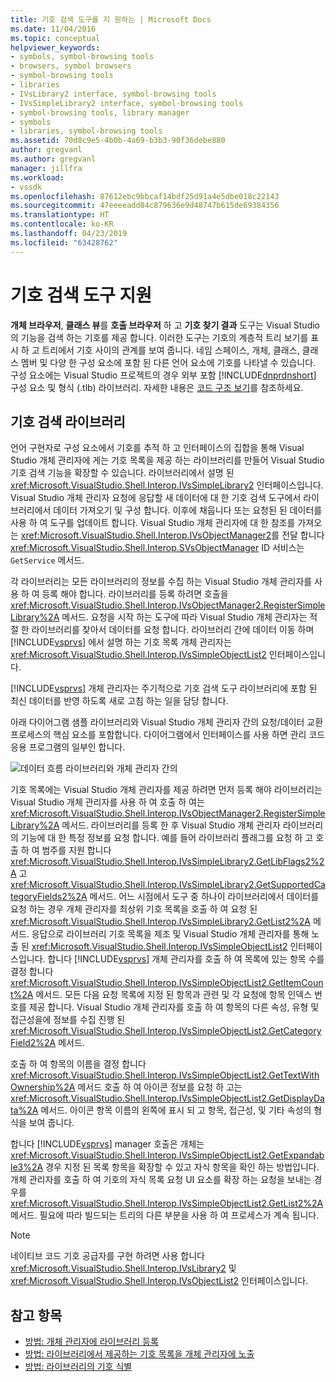 ```yaml
---
title: 기호 검색 도구를 지 원하는 | Microsoft Docs
ms.date: 11/04/2016
ms.topic: conceptual
helpviewer_keywords:
- symbols, symbol-browsing tools
- browsers, symbol browsers
- symbol-browsing tools
- libraries
- IVsLibrary2 interface, symbol-browsing tools
- IVsSimpleLibrary2 interface, symbol-browsing tools
- symbol-browsing tools, library manager
- symbols
- libraries, symbol-browsing tools
ms.assetid: 70d8c9e5-4b0b-4a69-b3b3-90f36debe880
author: gregvanl
ms.author: gregvanl
manager: jillfra
ms.workload:
- vssdk
ms.openlocfilehash: 87612ebc9bbcaf14bdf25d91a4e5dbe018c22143
ms.sourcegitcommit: 47eeeeadd84c879636e9d48747b615de69384356
ms.translationtype: HT
ms.contentlocale: ko-KR
ms.lasthandoff: 04/23/2019
ms.locfileid: "63428762"
---
```

# <a name="supporting-symbol-browsing-tools"></a>기호 검색 도구 지원
**개체 브라우저**, **클래스 뷰**를 **호출 브라우저** 하 고 **기호 찾기 결과** 도구는 Visual Studio의 기능을 검색 하는 기호를 제공 합니다. 이러한 도구는 기호의 계층적 트리 보기를 표시 하 고 트리에서 기호 사이의 관계를 보여 줍니다. 네임 스페이스, 개체, 클래스, 클래스 멤버 및 다양 한 구성 요소에 포함 된 다른 언어 요소에 기호를 나타낼 수 있습니다. 구성 요소에는 Visual Studio 프로젝트의 경우 외부 포함 [!INCLUDE[dnprdnshort](../../code-quality/includes/dnprdnshort_md.md)] 구성 요소 및 형식 (.tlb) 라이브러리. 자세한 내용은 [코드 구조 보기](../../ide/viewing-the-structure-of-code.md)를 참조하세요.

## <a name="symbol-browsing-libraries"></a>기호 검색 라이브러리
 언어 구현자로 구성 요소에서 기호를 추적 하 고 인터페이스의 집합을 통해 Visual Studio 개체 관리자에 게는 기호 목록을 제공 하는 라이브러리를 만들어 Visual Studio 기호 검색 기능을 확장할 수 있습니다. 라이브러리에서 설명 된 <xref:Microsoft.VisualStudio.Shell.Interop.IVsSimpleLibrary2> 인터페이스입니다. Visual Studio 개체 관리자 요청에 응답할 새 데이터에 대 한 기호 검색 도구에서 라이브러리에서 데이터 가져오기 및 구성 합니다. 이후에 채웁니다 또는 요청된 된 데이터를 사용 하 여 도구를 업데이트 합니다. Visual Studio 개체 관리자에 대 한 참조를 가져오는 <xref:Microsoft.VisualStudio.Shell.Interop.IVsObjectManager2>를 전달 합니다 <xref:Microsoft.VisualStudio.Shell.Interop.SVsObjectManager> ID 서비스는 `GetService` 메서드.

 각 라이브러리는 모든 라이브러리의 정보를 수집 하는 Visual Studio 개체 관리자를 사용 하 여 등록 해야 합니다. 라이브러리를 등록 하려면 호출을 <xref:Microsoft.VisualStudio.Shell.Interop.IVsObjectManager2.RegisterSimpleLibrary%2A> 메서드. 요청을 시작 하는 도구에 따라 Visual Studio 개체 관리자는 적절 한 라이브러리를 찾아서 데이터를 요청 합니다. 라이브러리 간에 데이터 이동 하며 [!INCLUDE[vsprvs](../../code-quality/includes/vsprvs_md.md)] 에서 설명 하는 기호 목록 개체 관리자는 <xref:Microsoft.VisualStudio.Shell.Interop.IVsSimpleObjectList2> 인터페이스입니다.

 [!INCLUDE[vsprvs](../../code-quality/includes/vsprvs_md.md)] 개체 관리자는 주기적으로 기호 검색 도구 라이브러리에 포함 된 최신 데이터를 반영 하도록 새로 고침 하는 일을 담당 합니다.

 아래 다이어그램 샘플 라이브러리와 Visual Studio 개체 관리자 간의 요청/데이터 교환 프로세스의 핵심 요소를 포함합니다. 다이어그램에서 인터페이스를 사용 하면 관리 코드 응용 프로그램의 일부인 합니다.

 ![데이터 흐름 라이브러리와 개체 관리자 간의](../../extensibility/internals/media/callbrowserdiagram.gif "CallBrowserDiagram")

 기호 목록에는 Visual Studio 개체 관리자를 제공 하려면 먼저 등록 해야 라이브러리는 Visual Studio 개체 관리자를 사용 하 여 호출 하 여는 <xref:Microsoft.VisualStudio.Shell.Interop.IVsObjectManager2.RegisterSimpleLibrary%2A> 메서드. 라이브러리를 등록 한 후 Visual Studio 개체 관리자 라이브러리의 기능에 대 한 특정 정보를 요청 합니다. 예를 들어 라이브러리 플래그를 요청 하 고 호출 하 여 범주를 지원 합니다 <xref:Microsoft.VisualStudio.Shell.Interop.IVsSimpleLibrary2.GetLibFlags2%2A> 고 <xref:Microsoft.VisualStudio.Shell.Interop.IVsSimpleLibrary2.GetSupportedCategoryFields2%2A> 메서드. 어느 시점에서 도구 중 하나이 라이브러리에서 데이터를 요청 하는 경우 개체 관리자를 최상위 기호 목록을 호출 하 여 요청 된 <xref:Microsoft.VisualStudio.Shell.Interop.IVsSimpleLibrary2.GetList2%2A> 메서드. 응답으로 라이브러리 기호 목록을 제조 및 Visual Studio 개체 관리자를 통해 노출 된 <xref:Microsoft.VisualStudio.Shell.Interop.IVsSimpleObjectList2> 인터페이스입니다. 합니다 [!INCLUDE[vsprvs](../../code-quality/includes/vsprvs_md.md)] 개체 관리자를 호출 하 여 목록에 있는 항목 수를 결정 합니다 <xref:Microsoft.VisualStudio.Shell.Interop.IVsSimpleObjectList2.GetItemCount%2A> 메서드. 모든 다음 요청 목록에 지정 된 항목과 관련 및 각 요청에 항목 인덱스 번호를 제공 합니다. Visual Studio 개체 관리자를 호출 하 여 항목의 다른 속성, 유형 및 접근성을에 정보를 수집 진행 된 <xref:Microsoft.VisualStudio.Shell.Interop.IVsSimpleObjectList2.GetCategoryField2%2A> 메서드.

 호출 하 여 항목의 이름을 결정 합니다 <xref:Microsoft.VisualStudio.Shell.Interop.IVsSimpleObjectList2.GetTextWithOwnership%2A> 메서드 호출 하 여 아이콘 정보를 요청 하 고는 <xref:Microsoft.VisualStudio.Shell.Interop.IVsSimpleObjectList2.GetDisplayData%2A> 메서드. 아이콘 항목 이름의 왼쪽에 표시 되 고 항목, 접근성, 및 기타 속성의 형식을 보여 줍니다.

 합니다 [!INCLUDE[vsprvs](../../code-quality/includes/vsprvs_md.md)] manager 호출은 개체는 <xref:Microsoft.VisualStudio.Shell.Interop.IVsSimpleObjectList2.GetExpandable3%2A> 경우 지정 된 목록 항목을 확장할 수 있고 자식 항목을 확인 하는 방법입니다. 개체 관리자를 호출 하 여 기호의 자식 목록 요청 UI 요소를 확장 하는 요청을 보내는 경우를 <xref:Microsoft.VisualStudio.Shell.Interop.IVsSimpleObjectList2.GetList2%2A> 메서드. 필요에 따라 빌드되는 트리의 다른 부분을 사용 하 여 프로세스가 계속 됩니다.

> [!NOTE]
> 네이티브 코드 기호 공급자를 구현 하려면 사용 합니다 <xref:Microsoft.VisualStudio.Shell.Interop.IVsLibrary2> 및 <xref:Microsoft.VisualStudio.Shell.Interop.IVsObjectList2> 인터페이스입니다.

## <a name="see-also"></a>참고 항목
- [방법: 개체 관리자에 라이브러리 등록](../../extensibility/internals/how-to-register-a-library-with-the-object-manager.md)
- [방법: 라이브러리에서 제공하는 기호 목록을 개체 관리자에 노출](../../extensibility/internals/how-to-expose-lists-of-symbols-provided-by-the-library-to-the-object-manager.md)
- [방법: 라이브러리의 기호 식별](../../extensibility/internals/how-to-identify-symbols-in-a-library.md)